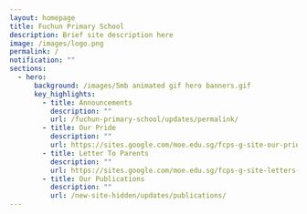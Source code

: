 ```yaml
---
layout: homepage
title: Fuchun Primary School
description: Brief site description here
image: /images/logo.png
permalink: /
notification: ""
sections:
  - hero:
      background: /images/5mb animated gif hero banners.gif
      key_highlights:
        - title: Announcements
          description: ""
          url: /fuchun-primary-school/updates/permalink/
        - title: Our Pride
          description: ""
          url: https://sites.google.com/moe.edu.sg/fcps-g-site-our-pride/our-pride-home/
        - title: Letter To Parents
          description: ""
          url: https://sites.google.com/moe.edu.sg/fcps-g-site-letters-to-parents/letters-to-parents-home
        - title: Our Publications
          description: ""
          url: /new-site-hidden/updates/publications/
---
```

